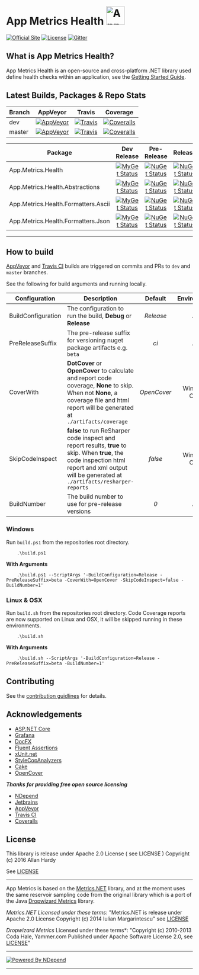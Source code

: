 # App Metrics Health <img src="http://app-metrics.io/logo.png" alt="App Metrics" width="50px"/> 
[![Official Site](https://img.shields.io/badge/site-appmetrics-blue.svg?style=flat-square)](http://app-metrics.io/getting-started/intro.html) [![License](https://img.shields.io/badge/License-Apache%202.0-blue.svg?style=flat-square)](https://opensource.org/licenses/Apache-2.0) [![Gitter](https://badges.gitter.im/Join%20Chat.svg)](https://gitter.im/app-metrics/Lobby?utm_source=badge&utm_medium=badge&utm_campaign=pr-badge&utm_content=badge)

## What is App Metrics Health?

App Metrics Health is an open-source and cross-platform .NET library used define health checks within an application, see the [Getting Started Guide](http://app-metrics.io/getting-started/health-checks/index.html).

## Latest Builds, Packages & Repo Stats

|Branch|AppVeyor|Travis|Coverage|
|------|:--------:|:--------:|:--------:|
|dev|[![AppVeyor](https://img.shields.io/appveyor/ci/alhardy/health/dev.svg?style=flat-square&label=appveyor%20build)](https://ci.appveyor.com/project/alhardy/health/branch/dev)|[![Travis](https://img.shields.io/travis/alhardy/health/dev.svg?style=flat-square&label=travis%20build)](https://travis-ci.org/alhardy/health)|[![Coveralls](https://img.shields.io/coveralls/alhardy/health/dev.svg?style=flat-square)](https://coveralls.io/github/alhardy/health?branch=dev)
|master|[![AppVeyor](https://img.shields.io/appveyor/ci/alhardy/health/master.svg?style=flat-square&label=appveyor%20build)](https://ci.appveyor.com/project/alhardy/health/branch/master)| [![Travis](https://img.shields.io/travis/alhardy/health/master.svg?style=flat-square&label=travis%20build)](https://travis-ci.org/alhardy/health)| [![Coveralls](https://img.shields.io/coveralls/alhardy/health/master.svg?style=flat-square)](https://coveralls.io/github/alhardy/health?branch=master)|

|Package|Dev Release|Pre-Release|Release|
|------|:--------:|:--------:|:--------:|
|App.Metrics.Health|[![MyGet Status](https://img.shields.io/myget/alhardy/v/App.Metrics.Health.svg?style=flat-square)](https://www.myget.org/feed/alhardy/package/nuget/App.Metrics.Health)|[![NuGet Status](https://img.shields.io/nuget/vpre/App.Metrics.Health.svg?style=flat-square)](https://www.nuget.org/packages/App.Metrics.Health/)|[![NuGet Status](https://img.shields.io/nuget/v/App.Metrics.Health.svg?style=flat-square)](https://www.nuget.org/packages/App.Metrics.Health/)
|App.Metrics.Health.Abstractions|[![MyGet Status](https://img.shields.io/myget/alhardy/v/App.Metrics.Health.Abstractions.svg?style=flat-square0)](https://www.myget.org/feed/alhardy/package/nuget/App.Metrics.Health.Abstractions)|[![NuGet Status](https://img.shields.io/nuget/vpre/App.Metrics.Health.Abstractions.svg?style=flat-square)](https://www.nuget.org/packages/App.Metrics.Health.Abstractions/)|[![NuGet Status](https://img.shields.io/nuget/v/App.Metrics.Health.Abstractions.svg?style=flat-square)](https://www.nuget.org/packages/App.Metrics.Health.Abstractions/)
|App.Metrics.Health.Formatters.Ascii|[![MyGet Status](https://img.shields.io/myget/alhardy/v/App.Metrics.Health.Formatters.Ascii.svg?style=flat-square&maxAge=7200)](https://www.myget.org/feed/alhardy/package/nuget/AApp.Metrics.Health.Formatters.Ascii)|[![NuGet Status](https://img.shields.io/nuget/vpre/App.Metrics.Health.Formatters.Ascii.svg?style=flat-square)](https://www.nuget.org/packages/App.Metrics.Health.Formatters.Ascii/)|[![NuGet Status](https://img.shields.io/nuget/v/App.Metrics.Health.Formatters.Ascii.svg)](https://www.nuget.org/packages/App.Metrics.Health.Formatters.Ascii/)
|App.Metrics.Health.Formatters.Json|[![MyGet Status](https://img.shields.io/myget/alhardy/v/App.Metrics.Health.Formatters.Json.svg?style=flat-square)](https://www.myget.org/feed/alhardy/package/nuget/App.Metrics.Health.Formatters.Json)|[![NuGet Status](https://img.shields.io/nuget/vpre/App.Metrics.Health.Formatters.Json.svg?style=flat-square)](https://www.nuget.org/packages/App.Metrics.Health.Formatters.Json/)|[![NuGet Status](https://img.shields.io/nuget/v/App.Metrics.Health.Formatters.Json.svg?style=flat-square)](https://www.nuget.org/packages/App.Metrics.Health.Formatters.Json/)|
----------

## How to build

[AppVeyor](https://ci.appveyor.com/project/alhardy/health/branch/master) and [Travis CI](https://travis-ci.org/alhardy/health) builds are triggered on commits and PRs to `dev` and `master` branches.

See the following for build arguments and running locally.

|Configuration|Description|Default|Environment|Required|
|------|--------|:--------:|:--------:|:--------:|
|BuildConfiguration|The configuration to run the build, **Debug** or **Release** |*Release*|All|Optional|
|PreReleaseSuffix|The pre-release suffix for versioning nuget package artifacts e.g. `beta`|*ci*|All|Optional|
|CoverWith|**DotCover** or **OpenCover** to calculate and report code coverage, **None** to skip. When not **None**, a coverage file and html report will be generated at `./artifacts/coverage`|*OpenCover*|Windows Only|Optional|
|SkipCodeInspect|**false** to run ReSharper code inspect and report results, **true** to skip. When **true**, the code inspection html report and xml output will be generated at `./artifacts/resharper-reports`|*false*|Windows Only|Optional|
|BuildNumber|The build number to use for pre-release versions|*0*|All|Optional|


### Windows

Run `build.ps1` from the repositories root directory.

```
	.\build.ps1
```

**With Arguments**

```
	.\build.ps1 --ScriptArgs '-BuildConfiguration=Release -PreReleaseSuffix=beta -CoverWith=OpenCover -SkipCodeInspect=false -BuildNumber=1'
```

### Linux & OSX

Run `build.sh` from the repositories root directory. Code Coverage reports are now supported on Linux and OSX, it will be skipped running in these environments.

```
	.\build.sh
```

**With Arguments**


```
	.\build.sh --ScriptArgs '-BuildConfiguration=Release -PreReleaseSuffix=beta -BuildNumber=1'
```

## Contributing

See the [contribution guidlines](CONTRIBUTING.md) for details.

## Acknowledgements

* [ASP.NET Core](https://github.com/aspnet)
* [Grafana](https://grafana.com/)
* [DocFX](https://dotnet.github.io/docfx/)
* [Fluent Assertions](http://www.fluentassertions.com/)
* [xUnit.net](https://xunit.github.io/)
* [StyleCopAnalyzers](https://github.com/DotNetAnalyzers/StyleCopAnalyzers)
* [Cake](https://github.com/cake-build/cake)
* [OpenCover](https://github.com/OpenCover/opencover)

***Thanks for providing free open source licensing***

* [NDepend](http://www.ndepend.com/) 
* [Jetbrains](https://www.jetbrains.com/dotnet/) 
* [AppVeyor](https://www.appveyor.com/)
* [Travis CI](https://travis-ci.org/)
* [Coveralls](https://coveralls.io/)

## License

This library is release under Apache 2.0 License ( see LICENSE ) Copyright (c) 2016 Allan Hardy

See [LICENSE](https://github.com/alhardy/AppMetrics/blob/dev/LICENSE)

----------

App Metrics is based on the [Metrics.NET](https://github.com/etishor/Metrics.NET) library, and at the moment uses the same reservoir sampling code from the original library which is a port of the Java [Dropwizard Metrics](https://github.com/dropwizard/metrics) library. 

*Metrics.NET Licensed under these terms*:
"Metrics.NET is release under Apache 2.0 License Copyright (c) 2014 Iulian Margarintescu" see [LICENSE](https://github.com/etishor/Metrics.NET/blob/master/LICENSE)

*Dropwizard Metrics* Licensed under these terms*:
"Copyright (c) 2010-2013 Coda Hale, Yammer.com Published under Apache Software License 2.0, see [LICENSE](https://github.com/dropwizard/metrics/blob/3.2-development/LICENSE)"

----------
[![Powered By NDepend](https://github.com/alhardy/AppMetrics.DocFx/blob/master/images/PoweredByNDepend.png)](http://www.ndepend.com/)

----------
